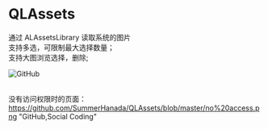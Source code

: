 # QLAssets
通过 ALAssetsLibrary 读取系统的图片<br />
支持多选，可限制最大选择数量；<br />
支持大图浏览选择，删除;<br />

![GitHub][github]

[github]: https://github.com/SummerHanada/QLAssets/raw/master/QLAsset.gif "GitHub,Social Coding"

<br /> 没有访问权限时的页面：<br />
https://github.com/SummerHanada/QLAssets/blob/master/no%20access.png "GitHub,Social Coding"



